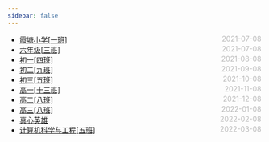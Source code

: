 ```yaml
---
sidebar: false
---
```

* [霞塘小学[一班]](./primary-school)  <span style="color:#bbb; float:right">2021-07-08</span>
* [六年级[三班]](./class3)  <span style="color:#bbb; float:right">2021-07-08</span>
* [初一[四班]](./class4)  <span style="color:#bbb; float:right">2021-08-08</span>
* [初二[九班]](./class9)  <span style="color:#bbb; float:right">2021-09-08</span>
* [初三[五班]](./class5)  <span style="color:#bbb; float:right">2021-10-08</span>
* [高一[十三班]](./class13)  <span style="color:#bbb; float:right">2021-11-08</span>
* [高二[八班]](./class8)  <span style="color:#bbb; float:right">2021-12-08</span>
* [高三[八班]](./class8)  <span style="color:#bbb; float:right">2022-01-08</span>
* [真心英雄](./class21)  <span style="color:#bbb; float:right">2022-02-08</span>
* [计算机科学与工程[五班]](./class5)  <span style="color:#bbb; float:right">2022-03-08</span>
<style>
@media screen and (min-width: 400px) {
  .theme-default-content:not(.custom) {
    margin:auto auto;
  }
}
</style>